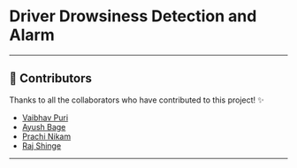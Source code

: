# Driver Drowsiness Detection and Alarm

---

## 🚀 Contributors

Thanks to all the collaborators who have contributed to this project! ✨

- [Vaibhav Puri](https://github.com/VaibhavPuri2411)  
- [Ayush Bage](https://github.com/AyushBage)  
- [Prachi Nikam](https://github.com/prachinikam)  
- [Raj Shinge](https://github.com/Raj7757)  

---


